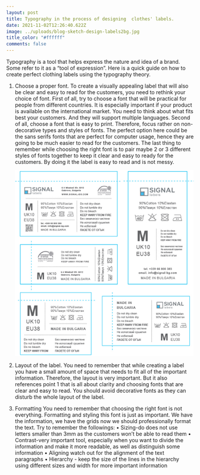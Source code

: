 ```yaml
---
layout: post
title: Typography in the process of designing  clothes' labels.
date: 2021-11-02T12:26:40.622Z
image: ../uploads/blog-sketch-design-labels2bg.jpg
title_color: "#ffffff"
comments: false
---
```



Typography is a tool that helps express the nature and idea of a brand. Some refer to it as a “tool of expression”.
Here is a quick guide on how to create perfect clothing labels using the typography theory.

1. Choose a proper font.
   To create a visually appealing label that will also be clear and easy to read for the customers, you need to rethink your choice of font. 
   First of all, try to choose a font that will be practical for people from different countries. It is especially important if your product is available on the international market. You need to think about what fits best your customers. And they will support multiple languages.
   Second of all, choose a font that is easy to print. Therefore, focus rather on non-decorative types and styles of fonts. The perfect option here could be the sans serifs fonts that are perfect for computer usage, hence they are going to be much easier to read for the customers.
   The last thing to remember while choosing the right font is to pair maybe 2 or 3 different styles of fonts together to keep it clear and easy to ready for the customers. By doing it the label is easy to read and is not messy. 

   ![](../uploads/blog-sketch-design-labels2bg.jpg)
2. Layout of the label.
   You need to remember that while creating a label you have a small amount of space that needs to fit all of the important information. Therefore, the layout is very important. But it also references point 1 that is all about clarity and choosing fonts that are clear and easy to read. You should avoid decorative fonts as they can disturb the whole layout of the label.
3. Formatting 
   You need to remember that choosing the right font is not everything. Formatting and styling this font is just as important. We have the information, we have the grids now we should professionally format the text.
   Try to remember the followings:
   •	Sizing-do does not use letters smaller than 3mm as the customers won’t be able to read them
   •	Contrast-very important tool, especially when you want to divide the information and make it more readable, as well as distinguish some information
   •	Aligning watch out for the alignment of the text paragraphs
   •	Hierarchy - keep the size of the lines in the hierarchy using different sizes and width for more important information